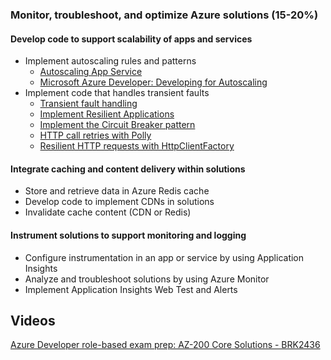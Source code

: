 ### Monitor, troubleshoot, and optimize Azure solutions (15-20%)

#### Develop code to support scalability of apps and services

- Implement autoscaling rules and patterns
  - [Autoscaling App Service](https://docs.microsoft.com/en-us/azure/app-service/environment/app-service-environment-auto-scale)
  - [Microsoft Azure Developer: Developing for Autoscaling](https://app.pluralsight.com/library/courses/microsoft-azure-autoscaling-developing/table-of-contents)
- Implement code that handles transient faults
  - [Transient fault handling](https://docs.microsoft.com/en-us/azure/architecture/best-practices/transient-faults)
  - [Implement Resilient Applications](https://docs.microsoft.com/en-us/dotnet/standard/microservices-architecture/implement-resilient-applications/)
  - [Implement the Circuit Breaker pattern](https://docs.microsoft.com/en-us/dotnet/standard/microservices-architecture/implement-resilient-applications/implement-circuit-breaker-pattern)
  - [HTTP call retries with Polly](https://docs.microsoft.com/en-us/dotnet/standard/microservices-architecture/implement-resilient-applications/implement-http-call-retries-exponential-backoff-polly)
  - [Resilient HTTP requests with HttpClientFactory](https://docs.microsoft.com/en-us/dotnet/standard/microservices-architecture/implement-resilient-applications/use-httpclientfactory-to-implement-resilient-http-requests)

#### Integrate caching and content delivery within solutions

- Store and retrieve data in Azure Redis cache
- Develop code to implement CDNs in solutions
- Invalidate cache content (CDN or Redis)

#### Instrument solutions to support monitoring and logging

- Configure instrumentation in an app or service by using Application Insights
- Analyze and troubleshoot solutions by using Azure Monitor
- Implement Application Insights Web Test and Alerts

## Videos

[Azure Developer role-based exam prep: AZ-200 Core Solutions - BRK2436](https://www.youtube.com/watch?v=nWpNe5bbzz8)
